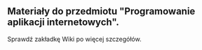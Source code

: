## Materiały do przedmiotu "Programowanie aplikacji internetowych".

Sprawdź zakładkę Wiki po więcej szczegółów.
